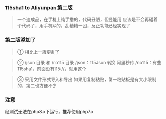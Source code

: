 ### 115sha1 to Aliyunpan 第二版
>一个速成品，在手机上纯手撸的，代码丑陋，但是能用
>应该是不会再碰着个代码了，用手机写的，乱糟糟一团，反正功能已经实现了

### 第二版添加了

> ① 相比上一版更乱了

> ② /json 目录 和 /no115 目录
>/json：115Json 转换 阿里秒传
>/no115：有些115sha1，前面没有115://，就用这个

> ③ 采用文件形式导入和导出
> 如果用复制粘贴，第一粘贴板是有大小限制的，第二也方便不少

### 注意
经测试无法在php8.x下运行，推荐使用php7.x

